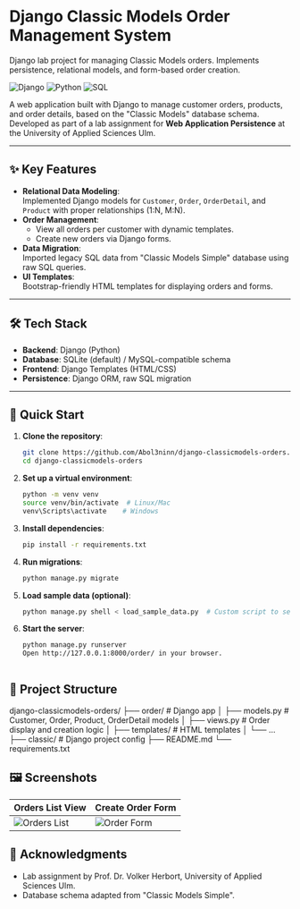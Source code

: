 # Django Classic Models Order Management System
Django lab project for managing Classic Models orders. Implements persistence, relational models, and form-based order creation.


![Django](https://img.shields.io/badge/Django-092E20?style=for-the-badge&logo=django&logoColor=white)
![Python](https://img.shields.io/badge/Python-3776AB?style=for-the-badge&logo=python&logoColor=white)
![SQL](https://img.shields.io/badge/SQL-4479A1?style=for-the-badge&logo=postgresql&logoColor=white)

A web application built with Django to manage customer orders, products, and order details, based on the "Classic Models" database schema. Developed as part of a lab assignment for **Web Application Persistence** at the University of Applied Sciences Ulm.

---

## ✨ Key Features

- **Relational Data Modeling**:  
  Implemented Django models for `Customer`, `Order`, `OrderDetail`, and `Product` with proper relationships (1:N, M:N).
- **Order Management**:  
  - View all orders per customer with dynamic templates.  
  - Create new orders via Django forms.  
- **Data Migration**:  
  Imported legacy SQL data from "Classic Models Simple" database using raw SQL queries.  
- **UI Templates**:  
  Bootstrap-friendly HTML templates for displaying orders and forms.  

---

## 🛠️ Tech Stack

- **Backend**: Django (Python)  
- **Database**: SQLite (default) / MySQL-compatible schema  
- **Frontend**: Django Templates (HTML/CSS)  
- **Persistence**: Django ORM, raw SQL migration  

---

## 🚀 Quick Start

1. **Clone the repository**:
   ```bash
   git clone https://github.com/Abol3ninn/django-classicmodels-orders.git
   cd django-classicmodels-orders

2. **Set up a virtual environment**:
    ```bash
    python -m venv venv
    source venv/bin/activate  # Linux/Mac
    venv\Scripts\activate    # Windows

3. **Install dependencies**:
    ```bash
    pip install -r requirements.txt

4. **Run migrations**:
    ````bash
    python manage.py migrate

5. **Load sample data (optional)**:
    ```bash
    python manage.py shell < load_sample_data.py  # Custom script to seed DB

6. **Start the server**:
    ```bash
    python manage.py runserver
    Open http://127.0.0.1:8000/order/ in your browser.



## 📂 Project Structure

django-classicmodels-orders/
├── order/               # Django app
│   ├── models.py        # Customer, Order, Product, OrderDetail models
│   ├── views.py         # Order display and creation logic
│   ├── templates/       # HTML templates
│   └── ...
├── classic/             # Django project config
├── README.md
└── requirements.txt



## 🖼️ Screenshots

| Orders List View          | Create Order Form          |
|---------------------------|----------------------------|
| ![Orders List](Orders_List_View.png) | ![Order Form](Create_Order_Form.png) |



## 🙏 Acknowledgments
- Lab assignment by Prof. Dr. Volker Herbort, University of Applied Sciences Ulm.
- Database schema adapted from "Classic Models Simple".
